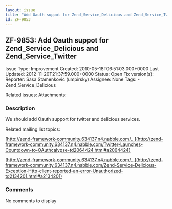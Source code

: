 ```yaml
---
layout: issue
title: "Add Oauth suppot for Zend_Service_Delicious and Zend_Service_Twitter"
id: ZF-9853
---
```


ZF-9853: Add Oauth suppot for Zend\_Service\_Delicious and Zend\_Service\_Twitter
---------------------------------------------------------------------------------

 Issue Type: Improvement Created: 2010-05-18T06:51:03.000+0000 Last Updated: 2012-11-20T21:37:59.000+0000 Status: Open Fix version(s): 
 Reporter:  Sasa Stamenkovic (umpirsky)  Assignee:  None  Tags: - Zend\_Service\_Delicious
 
 Related issues: 
 Attachments: 
### Description

We should add Oauth support for twitter and delicious services.

Related mailing list topics:

[http://zend-framework-community.634137.n4.nabble.com/…](http://zend-framework-community.634137.n4.nabble.com/Twitter-Launches-Countdown-to-OAuthcalypse-td2064424.html#a2064424)

[http://zend-framework-community.634137.n4.nabble.com/…](http://zend-framework-community.634137.n4.nabble.com/Zend-Service-Delicious-Exception-Http-client-reported-an-error-Unauthorized-td2134201.html#a2134201)

 

 

### Comments

No comments to display